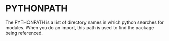 # PYTHONPATH

The PYTHONPATH is a list of directory names in which python searches for modules. When you do an import, this path is used to find the package being referenced.

